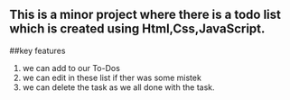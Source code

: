 This is a minor project where there is a todo list which is created using Html,Css,JavaScript.
--------
##key features
1. we can add to our To-Dos 
2. we can edit in these list if ther was some mistek
3. we can delete the task as we all done with the task.
